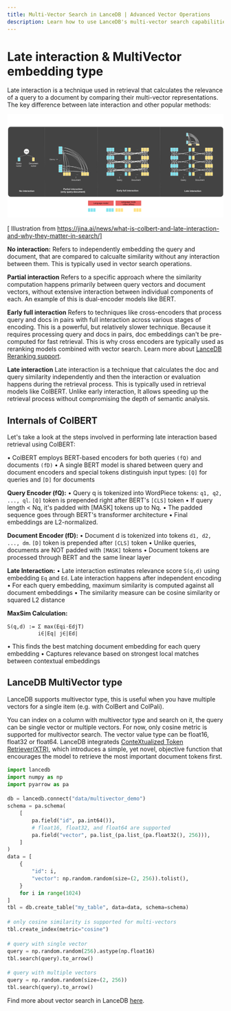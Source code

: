 ```yaml
---
title: Multi-Vector Search in LanceDB | Advanced Vector Operations
description: Learn how to use LanceDB's multi-vector search capabilities for complex vector operations. Includes support for multiple vectors per item, late interaction techniques, and advanced search strategies.
---
```


# Late interaction & MultiVector embedding type
Late interaction is a technique used in retrieval that calculates the relevance of a query to a document by comparing their multi-vector representations. The key difference between late interaction and other popular methods:

![late interaction vs other methods](https://raw.githubusercontent.com/lancedb/assets/b035a0ceb2c237734e0d393054c146d289792339/docs/assets/integration/colbert-blog-interaction.svg)


[ Illustration from https://jina.ai/news/what-is-colbert-and-late-interaction-and-why-they-matter-in-search/]

<b>No interaction:</b> Refers to independently embedding the query and document, that are compared to calcualte similarity without any interaction between them. This is typically used in vector search operations.

<b>Partial interaction</b> Refers to a specific approach where the similarity computation happens primarily between query vectors and document vectors, without extensive interaction between individual components of each. An example of this is dual-encoder models like BERT.

<b>Early full interaction</b> Refers to techniques like cross-encoders that process query and docs in pairs with full interaction across various stages of encoding. This is a powerful, but relatively slower technique. Because it requires processing query and docs in pairs, doc embeddings can't be pre-computed for fast retrieval. This is why cross encoders are typically used as reranking models combined with vector search. Learn more about [LanceDB Reranking support](https://lancedb.github.io/lancedb/reranking/).

<b>Late interaction</b> Late interaction is a technique that calculates the doc and query similarity independently and then the interaction or evaluation happens during the retrieval process. This is typically used in retrieval models like ColBERT. Unlike early interaction, It allows speeding up the retrieval process without compromising the depth of semantic analysis.

## Internals of ColBERT 
Let's take a look at the steps involved in performing late interaction based retrieval using ColBERT:

• ColBERT employs BERT-based encoders for both queries `(fQ)` and documents `(fD)`
• A single BERT model is shared between query and document encoders and special tokens distinguish input types: `[Q]` for queries and `[D]` for documents

**Query Encoder (fQ):**
• Query q is tokenized into WordPiece tokens: `q1, q2, ..., ql`. `[Q]` token is prepended right after BERT's `[CLS]` token
• If query length < Nq, it's padded with [MASK] tokens up to Nq.
• The padded sequence goes through BERT's transformer architecture
• Final embeddings are L2-normalized.

**Document Encoder (fD):**
• Document d is tokenized into tokens `d1, d2, ..., dm`. `[D]` token is prepended after `[CLS]` token
• Unlike queries, documents are NOT padded with `[MASK]` tokens
• Document tokens are processed through BERT and the same linear layer

**Late Interaction:**
• Late interaction estimates relevance score `S(q,d)` using embedding `Eq` and `Ed`. Late interaction happens after independent encoding
• For each query embedding, maximum similarity is computed against all document embeddings
• The similarity measure can be cosine similarity or squared L2 distance

**MaxSim Calculation:**
```
S(q,d) := Σ max(Eqi⋅EdjT)
          i∈|Eq| j∈|Ed|
```
• This finds the best matching document embedding for each query embedding
• Captures relevance based on strongest local matches between contextual embeddings

## LanceDB MultiVector type
LanceDB supports multivector type, this is useful when you have multiple vectors for a single item (e.g. with ColBert and ColPali).

You can index on a column with multivector type and search on it, the query can be single vector or multiple vectors. For now, only cosine metric is supported for multivector search. The vector value type can be float16, float32 or float64. LanceDB integrateds [ConteXtualized Token Retriever(XTR)](https://arxiv.org/abs/2304.01982), which introduces a simple, yet novel, objective function that encourages the model to retrieve the most important document tokens first. 

```python
import lancedb
import numpy as np
import pyarrow as pa

db = lancedb.connect("data/multivector_demo")
schema = pa.schema(
    [
        pa.field("id", pa.int64()),
        # float16, float32, and float64 are supported
        pa.field("vector", pa.list_(pa.list_(pa.float32(), 256))),
    ]
)
data = [
    {
        "id": i,
        "vector": np.random.random(size=(2, 256)).tolist(),
    }
    for i in range(1024)
]
tbl = db.create_table("my_table", data=data, schema=schema)

# only cosine similarity is supported for multi-vectors
tbl.create_index(metric="cosine")

# query with single vector
query = np.random.random(256).astype(np.float16)
tbl.search(query).to_arrow()

# query with multiple vectors
query = np.random.random(size=(2, 256))
tbl.search(query).to_arrow()
```
Find more about vector search in LanceDB [here](https://lancedb.github.io/lancedb/search/#multivector-type).
